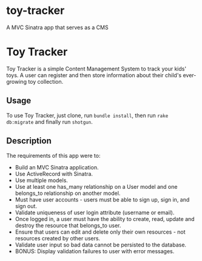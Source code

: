 # toy-tracker
A MVC Sinatra app that serves as a CMS

# Toy Tracker
Toy Tracker is a simple Content Management System to track your kids' toys.  A user can register and then store information about their child's ever-growing toy collection.  

## Usage
To use Toy Tracker, just clone, run `bundle install`, then run `rake db:migrate` and finally run `shotgun`.

## Description
The requirements of this app were to:
- Build an MVC Sinatra application.
- Use ActiveRecord with Sinatra.
- Use multiple models.
- Use at least one has_many relationship on a User model and one belongs_to relationship on another model.
- Must have user accounts - users must be able to sign up, sign in, and sign out.
- Validate uniqueness of user login attribute (username or email).
- Once logged in, a user must have the ability to create, read, update and destroy the resource that belongs_to user.
- Ensure that users can edit and delete only their own resources - not resources created by other users.
- Validate user input so bad data cannot be persisted to the database.
- BONUS: Display validation failures to user with error messages. 
